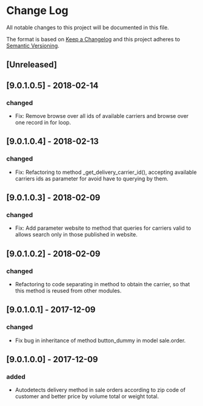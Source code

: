 # Change Log
All notable changes to this project will be documented in this file.

The format is based on [Keep a Changelog](http://keepachangelog.com/)
and this project adheres to [Semantic Versioning](http://semver.org/).

## [Unreleased]

## [9.0.1.0.5] - 2018-02-14
### changed
- Fix: Remove browse over all ids of available carriers and browse over one record in for loop.

## [9.0.1.0.4] - 2018-02-13
### changed
- Fix: Refactoring to method _get_delivery_carrier_id(), accepting available carriers ids as parameter for avoid have to querying by them.

## [9.0.1.0.3] - 2018-02-09
### changed
- Fix: Add parameter website to method that queries for carriers valid to allows search only in those published in website.

## [9.0.1.0.2] - 2018-02-09
### changed
- Refactoring to code separating in method to obtain the carrier, so that this method is reused from other modules.

## [9.0.1.0.1] - 2017-12-09
### changed
- Fix bug in inheritance of method button_dummy in model sale.order.


## [9.0.1.0.0] - 2017-12-09
### added
- Autodetects delivery method in sale orders according to zip code of customer and better price by volume total or weight total.
